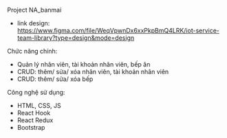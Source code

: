 Project NA_banmai
- link design: https://www.figma.com/file/WeqVpwnDx6xxPkpBmQ4LRK/iot-service-team-library?type=design&mode=design

Chức năng chính:
- Quản lý nhân viên, tài khoản nhân viên, bếp ăn
- CRUD: thêm/ sửa/ xóa nhân viên, tài khoản nhân viên
- CRUD: thêm/ sửa/ xóa bếp

Công nghệ sử dụng:
- HTML, CSS, JS
- React Hook
- React Redux
- Bootstrap

